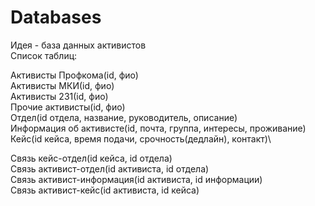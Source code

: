 # Databases
Идея - база данных активистов \
Список таблиц:

Активисты Профкома(id, фио)\
Активисты МКИ(id, фио)\
Активисты 231(id, фио)\
Прочие активисты(id, фио)\
Отдел(id отдела, название, руководитель, описание)\
Информация об активисте(id, почта, группа, интересы, проживание)\
Кейс(id кейса, время подачи, срочность(дедлайн), контакт)\

Связь кейс-отдел(id кейса, id отдела)\
Связь активист-отдел(id активиста, id отдела)\
Связь активист-информация(id активиста, id информации)\
Связь активист-кейс(id активиста, id кейса)
